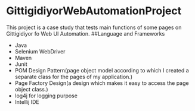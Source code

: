 # GittigidiyorWebAutomationProject
This project is a case study that tests main functions of some pages on Gittigidiyor fo Web UI Automation.
##Language and Frameworks
* Java
* Selenium WebDriver
* Maven
* Junit
* POM Design Pattern(page object model according to which I created a separate class for the pages of
my application.)
* Page Factory Design(a design which makes it easy to access the page object class.)
* log4j for logging purpose
* Intellij IDE
